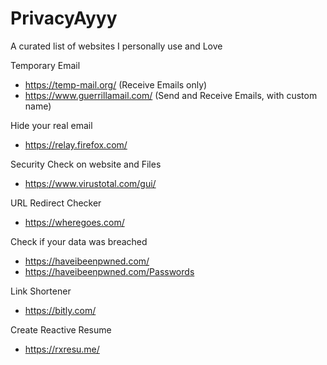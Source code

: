 # PrivacyAyyy
A curated list of websites I personally use and Love

Temporary Email </br>
- https://temp-mail.org/            (Receive Emails only)
- https://www.guerrillamail.com/    (Send and Receive Emails, with custom name)

Hide your real email
- https://relay.firefox.com/

Security Check on website and Files </br>
- https://www.virustotal.com/gui/

URL Redirect Checker
- https://wheregoes.com/

Check if your data was breached
- https://haveibeenpwned.com/
- https://haveibeenpwned.com/Passwords

Link Shortener 
- https://bitly.com/

Create Reactive Resume
- https://rxresu.me/
